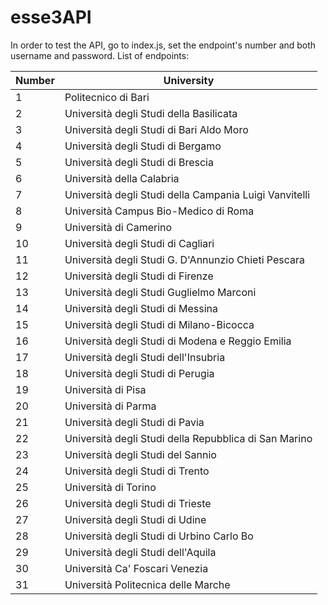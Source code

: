 # esse3API
In order to test the API, go to index.js, set the endpoint's number and both username and password.
List of endpoints:

| Number | University |
| ------ | ---------- |
| 1 | Politecnico di Bari |
| 2 | Università degli Studi della Basilicata |
| 3 | Università degli Studi di Bari Aldo Moro |
| 4 | Università degli Studi di Bergamo |
| 5 | Università degli Studi di Brescia |
| 6 | Università della Calabria |
| 7 | Università degli Studi della Campania Luigi Vanvitelli |
| 8 | Università Campus Bio-Medico di Roma |
| 9 | Università di Camerino |
| 10 | Università degli Studi di Cagliari |
| 11 | Università degli Studi G. D'Annunzio Chieti Pescara |
| 12 | Università degli Studi di Firenze |
| 13 | Università degli Studi Guglielmo Marconi |
| 14 | Università degli Studi di Messina |
| 15 | Università degli Studi di Milano-Bicocca |
| 16 | Università degli Studi di Modena e Reggio Emilia |
| 17 | Università degli Studi dell'Insubria |
| 18 | Università degli Studi di Perugia |
| 19 | Università di Pisa |
| 20 | Università di Parma |
| 21 | Università degli Studi di Pavia |
| 22 | Università degli Studi della Repubblica di San Marino |
| 23 | Università degli Studi del Sannio |
| 24 | Università degli Studi di Trento |
| 25 | Università di Torino |
| 26 | Università degli Studi di Trieste |
| 27 | Università degli Studi di Udine |
| 28 | Università degli Studi di Urbino Carlo Bo |
| 29 | Università degli Studi dell'Aquila |
| 30 | Università Ca' Foscari Venezia |
| 31 | Università Politecnica delle Marche |